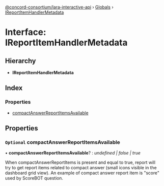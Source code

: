 [@concord-consortium/lara-interactive-api](../README.md) › [Globals](../globals.md) › [IReportItemHandlerMetadata](ireportitemhandlermetadata.md)

# Interface: IReportItemHandlerMetadata

## Hierarchy

* **IReportItemHandlerMetadata**

## Index

### Properties

* [compactAnswerReportItemsAvailable](ireportitemhandlermetadata.md#optional-compactanswerreportitemsavailable)

## Properties

### `Optional` compactAnswerReportItemsAvailable

• **compactAnswerReportItemsAvailable**? : *undefined | false | true*

When compactAnswerReportItems is present and equal to true, report will try to get report items related to compact
answer (small icons visible in the dashboard grid view). An example of compact answer report item is "score"
used by ScoreBOT question.
